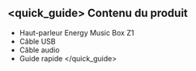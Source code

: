 ## <quick_guide> Contenu du produit

* Haut-parleur Energy Music Box Z1
* Câble USB
* Câble audio
* Guide rapide
</quick_guide>
